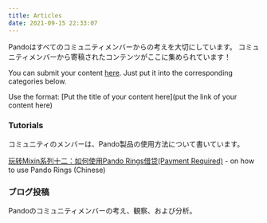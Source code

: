 ```yaml
---
title: Articles
date: 2021-09-15 22:33:07
---
```


Pandoはすべてのコミュニティメンバーからの考えを大切にしています。 コミュニティメンバーから寄稿されたコンテンツがここに集められています！

You can submit your content [here](https://github.com/fox-one/docs.pando.im/tree/master/docs/community/articles.md). Just put it into the corresponding categories below.

Use the format: \[Put the title of your content here\](put the link of your content here)

### Tutorials

コミュニティのメンバーは、Pando製品の使用方法について書いています。

[玩转Mixin系列十二：如何使用Pando Rings借贷(Payment Required)](https://prsdigg.com/articles/39cae74e-385c-4eab-9b45-cc58800e0493) - on how to use Pando Rings (Chinese)

### ブログ投稿

Pandoのコミュニティメンバーの考え、観察、および分析。